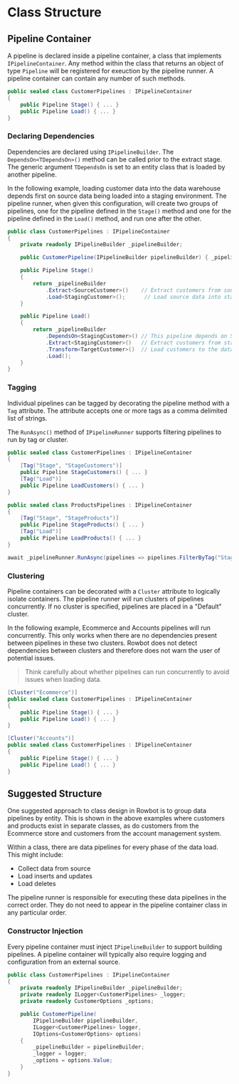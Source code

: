 # Class Structure

## Pipeline Container
A pipeline is declared inside a pipeline container, a class that implements `IPipelineContainer`. Any method within the class that returns an object of type `Pipeline` will be registered for exeuction by the pipeline runner. A pipeline container can contain any number of such methods.

```csharp
public sealed class CustomerPipelines : IPipelineContainer
{
    public Pipeline Stage() { ... }
    public Pipeline Load() { ... }
}
```

### Declaring Dependencies
Dependencies are declared using `IPipelineBuilder`. The `DependsOn<TDependsOn>()` method can be called prior to the extract stage. The generic argument `TDependsOn` is set to an entity class that is loaded by another pipeline.

In the following example, loading customer data into the data warehouse depends first on source data being loaded into a staging environment. The pipeline runner, when given this configuration, will create two groups of pipelines, one for the pipeline defined in the `Stage()` method and one for the pipeline defined in the `Load()` method, and run one after the other.

```csharp
public class CustomerPipelines : IPipelineContainer
{
    private readonly IPipelineBuilder _pipelineBuilder;

    public CustomerPipeline(IPipelineBuilder pipelineBuilder) { _pipelineBuilder = pipelineBuilder; }

    public Pipeline Stage()
    {
        return _pipelineBuilder
            .Extract<SourceCustomer>()    // Extract customers from source system
            .Load<StagingCustomer>();      // Load source data into staging database
    }

    public Pipeline Load()
    {
        return _pipelineBuilder
            .DependsOn<StagingCustomer>() // This pipeline depends on StagingCustomer being loaded first
            .Extract<StagingCustomer>()   // Extract customers from staging
            .Transform<TargetCustomer>()  // Load customers to the data warehouse
            .Load();
    }
}
```

### Tagging
Individual pipelines can be tagged by decorating the pipeline method with a `Tag` attribute. The attribute accepts one or more tags as a comma delimited list of strings.

The `RunAsync()` method of `IPipelineRunner` supports filtering pipelines to run by tag or cluster.

```csharp
public sealed class CustomerPipelines : IPipelineContainer
{
    [Tag("Stage", "StageCustomers")]
    public Pipeline StageCustomers() { ... }
    [Tag("Load")]
    public Pipeline LoadCustomers() { ... }
}

public sealed class ProductsPipelines : IPipelineContainer
{
    [Tag("Stage", "StageProducts")]
    public Pipeline StageProducts() { ... }
    [Tag("Load")]
    public Pipeline LoadProducts() { ... }
}

await _pipelineRunner.RunAsync(pipelines => pipelines.FilterByTag("Stage"));
```

### Clustering
Pipeline containers can be decorated with a `Cluster` attribute to logically isolate containers. The pipeline runner will run clusters of pipelines concurrently. If no cluster is specified, pipelines are placed in a "Default" cluster.

In the following example, Ecommerce and Accounts pipelines will run concurrently. This only works when there are no dependencies present between pipelines in these two clusters. Rowbot does not detect dependencies between clusters and therefore does not warn the user of potential issues.

> Think carefully about whether pipelines can run concurrently to avoid issues when loading data.

```csharp
[Cluster("Ecommerce")]
public sealed class CustomerPipelines : IPipelineContainer
{
    public Pipeline Stage() { ... }
    public Pipeline Load() { ... }
}

[Cluster("Accounts")]
public sealed class CustomerPipelines : IPipelineContainer
{
    public Pipeline Stage() { ... }
    public Pipeline Load() { ... }
}
```

## Suggested Structure
One suggested approach to class design in Rowbot is to group data pipelines by entity. This is shown in the above examples where customers and products exist in separate classes, as do customers from the Ecommerce store and customers from the account management system.

Within a class, there are data pipelines for every phase of the data load. This might include:

- Collect data from source
- Load inserts and updates
- Load deletes

The pipeline runner is responsible for executing these data pipelines in the correct order. They do not need to appear in the pipeline container class in any particular order.

### Constructor Injection
Every pipeline container must inject `IPipelineBuilder` to support building pipelines. A pipeline container will typically also require logging and configuration from an external source.

```csharp
public class CustomerPipelines : IPipelineContainer
{
    private readonly IPipelineBuilder _pipelineBuilder;
    private readonly ILogger<CustomerPipelines> _logger;
    private readonly CustomerOptions _options;

    public CustomerPipeline(
        IPipelineBuilder pipelineBuilder, 
        ILogger<CustomerPipelines> logger,
        IOptions<CustomerOptions> options)
    {
        _pipelineBuilder = pipelineBuilder;
        _logger = logger;
        _options = options.Value;
    }
}
```